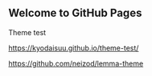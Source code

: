## Welcome to GitHub Pages

Theme test

https://kyodaisuu.github.io/theme-test/

https://github.com/neizod/lemma-theme
